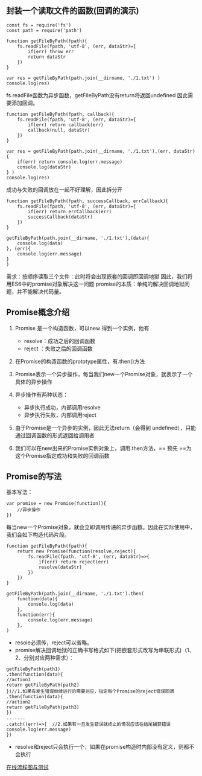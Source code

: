 ## 封装一个读取文件的函数(回调的演示)
```
const fs = require('fs')
const path = require('path')

function getFileByPath(fpath){
	fs.readFile(fpath, 'utf-8', (err, dataStr)={
    	if(err) throw err
        return dataStr
    })
}

var res = getFileByPath(path.join(__dirname, './1.txt') )
console.log(res)

```
fs.readFile函数为异步函数，getFileByPath没有return将返回undefined 因此需要添加回调。
```
function getFileByPath(fpath, callback){
	fs.readFile(fpath, 'utf-8', (err, dataStr)={
    	if(err) return callback(err)
        callback(null, dataStr)
    })
}

var res = getFileByPath(path.join(__dirname, './1.txt'),(err, dataStr){
	if(err) return console.log(err.message)
	console.log(dataStr)
} )
console.log(res)

```
成功与失败的回调放在一起不好理解，因此拆分开

```
function getFileByPath(fpath, successCallback, errCallback){
	fs.readFile(fpath, 'utf-8', (err, dataStr)={
    	if(err) return errCallback(err)
        successCallback(dataStr)
    })
}

getFileByPath(path.join(__dirname, './1.txt'),(data){
	console.log(data)
}, (err){
	console.log(err.message)
} 
)

```

需求：按顺序读取三个文件：此时将会出现嵌套的回调即回调地狱
因此，我们将用ES6中的promise对象解决这一问题
promise的本质：单纯的解决回调地狱问题，并不能解决代码量。

## Promise概念介绍
1. Promise 是一个构造函数，可以new 得到一个实例，他有
	+ resolve：成功之后的回调函数
	+ reject ：失败之后的回调函数

2. 在Promise的构造函数的prototype属性，有.then()方法
3. Promise表示一个异步操作，每当我们new一个Promise对象，就表示了一个具体的异步操作
4. 异步操作有两种状态：
	+ 异步执行成功，内部调用resolve
	+ 异步执行失败，内部调用reject
5. 由于Promise是一个异步的实例，因此无法return（会得到 undefined），只能通过回调函数的形式返回给调用者
6. 我们可以在new出来的Promise实例对象上，调用.then方法，== 预先 ==为这个Promise指定成功和失败的回调函数

## Promise的写法
基本写法：
```
var promise = new Promise(function(){
	//异步操作
})

```
每当new一个Promise对象，就会立即调用传递的异步函数。因此在实际使用中，我们会如下构造代码片段。

```
function getFileByPath(fpath){
	return new Promise(function(resolve,reject){
        fs.readFile(fpath, 'utf-8', (err, dataStr)=>{
            if(err) return reject(err)
            resolve(dataStr)
        })
    })
}

getFileByPath(path.join(__dirname, './1.txt').then(
    function(data){
		console.log(data)
    },
    function(err){
		console.log(err.message)
    },
)
```

+ resole必须传，reject可以省略。
+ promise解决回调地狱的正确书写格式如下(把嵌套形式改写为串联形式)（1、2、分别对应两种需求）：

```
getFileByPath(path1)
.then(function(data){
//action1
return getFileByPath(path2)
})//1.如果有发生错误继续进行的需要则应，指定每个Promise的reject错误回调
.then(function(data){
//action2
return getFileByPath(path3)
})
.......
.catch((err)=>{  //2.如果有一旦发生错误就终止的情况应该在结尾捕获错误
console.log(err.message)
})
```
+ resolve和reject只会执行一个，如果在promise构造时内部没有定义，则都不会执行

[在线流程图与测试](https://developer.mozilla.org/en-US/docs/Web/JavaScript/Reference/Global_Objects/Promise)
